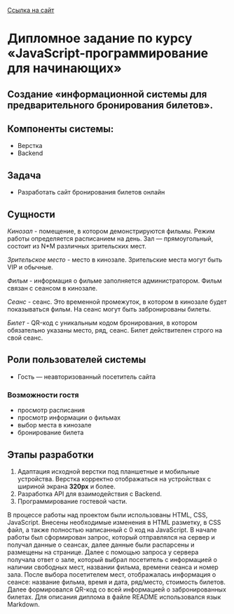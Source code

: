 [Ссылка на сайт](https://votmaria.github.io/Diplom_Netology/client/index.html)

# Дипломное задание по курсу «JavaScript-программирование для начинающих»
## Создание «информационной системы для предварительного бронирования билетов».

## Компоненты системы:

- Верстка
- Backend

## Задача

- Разработать сайт бронирования билетов онлайн

## Сущности

*Кинозал* - помещение, в котором демонстрируются фильмы. Режим работы определяется расписанием на день. 
Зал — прямоугольный, состоит из N*M различных зрительских мест.

*Зрительское место* - место в кинозале. Зрительские места могут быть VIP и обычные.

*Фильм* - информация о фильме заполняется администратором. Фильм связан с сеансом в кинозале.

*Сеанс* - сеанс. Это временной промежуток, в котором в кинозале будет показываться фильм. На сеанс могут быть забронированы билеты.

*Билет* -  QR-код c уникальным кодом бронирования, в котором обязательно указаны место, ряд, сеанс. Билет действителен строго на свой сеанс.

## Роли пользователей системы

- Гость — неавторизованный посетитель сайта
  
### Возможности гостя

- просмотр расписания
- просмотр информации о фильмах
- выбор места в кинозале
- бронирование билета

## Этапы разработки

1. Адаптация исходной верстки под планшетные и мобильные устройства. Верстка корректно отображаться на устройствах с шириной экрана **320px** и более. 
2. Разработка API для взаимодействия с Backend.
3. Программирование гостевой части.

В процессе работы над проектом были использованы HTML, CSS, JavaScript. Внесены необходимые изменения в HTML разметку, в CSS файл, а также полностью написанный с 0 код на JavaScript. 
В начале работы был сформирован запрос, который отправлялся на сервер и получал данные о сеансах, далее данные были распарсены и размещены на странице.
Далее с помощью запроса у сервера получала ответ о зале, который выбрал посетитель с информацией о наличии свободных мест, названии фильма, времени сеанса и номер зала. После выбора посетителем мест, отображалась информация о сеансе: название фильма, время и дата, ряд/место, стоимость билетов. Далее формировался QR-код со всей информацией о забронированных билетах.
Для описания диплома в файле README использовался язык Markdown.
